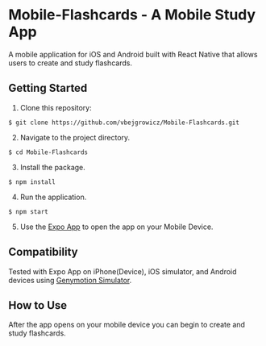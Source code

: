 # Mobile-Flashcards - A Mobile Study App
A mobile application for iOS and Android built with React Native that allows users to create and study flashcards. 

## Getting Started
1.  Clone this repository:

  `$ git clone https://github.com/vbejgrowicz/Mobile-Flashcards.git`

2.  Navigate to the project directory.

  `$ cd Mobile-Flashcards`

3.  Install the package.

  `$ npm install`

4.  Run the application.

  `$ npm start`

5.  Use the [Expo App](https://expo.io/) to open the app on your Mobile Device.

## Compatibility
Tested with Expo App on iPhone(Device), iOS simulator, and Android devices using [Genymotion Simulator](https://www.genymotion.com/fun-zone/).

## How to Use
After the app opens on your mobile device you can begin to create and study flashcards.
